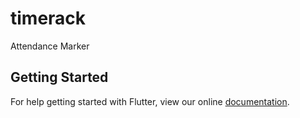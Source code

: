 # timerack

Attendance Marker

## Getting Started

For help getting started with Flutter, view our online
[documentation](https://flutter.io/).
